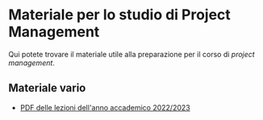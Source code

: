 # Materiale per lo studio di Project Management

Qui potete trovare il materiale utile alla preparazione per il corso di _project management_.

## Materiale vario
- [PDF delle lezioni dell'anno accademico 2022/2023](/Dati/Studio/III_Anno/PM/Materiale_vario/PDF_lezioni)

